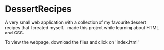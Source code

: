 # DessertRecipes
A very small web application with a collection of my favourite dessert recipes that I created myself. I made this project while learning about HTML and CSS.

To view the webpage, download the files and click on 'index.html'
